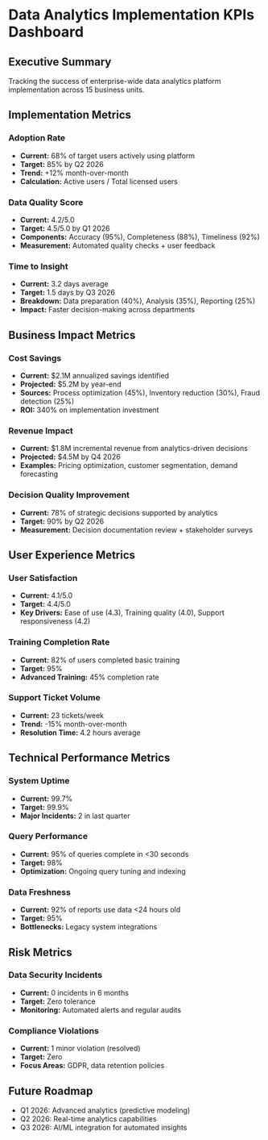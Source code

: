 # Data Analytics Implementation KPIs Dashboard

## Executive Summary
Tracking the success of enterprise-wide data analytics platform implementation across 15 business units.

## Implementation Metrics

### Adoption Rate
- **Current:** 68% of target users actively using platform
- **Target:** 85% by Q2 2026
- **Trend:** +12% month-over-month
- **Calculation:** Active users / Total licensed users

### Data Quality Score
- **Current:** 4.2/5.0
- **Target:** 4.5/5.0 by Q1 2026
- **Components:** Accuracy (95%), Completeness (88%), Timeliness (92%)
- **Measurement:** Automated quality checks + user feedback

### Time to Insight
- **Current:** 3.2 days average
- **Target:** 1.5 days by Q3 2026
- **Breakdown:** Data preparation (40%), Analysis (35%), Reporting (25%)
- **Impact:** Faster decision-making across departments

## Business Impact Metrics

### Cost Savings
- **Current:** $2.1M annualized savings identified
- **Projected:** $5.2M by year-end
- **Sources:** Process optimization (45%), Inventory reduction (30%), Fraud detection (25%)
- **ROI:** 340% on implementation investment

### Revenue Impact
- **Current:** $1.8M incremental revenue from analytics-driven decisions
- **Projected:** $4.5M by Q4 2026
- **Examples:** Pricing optimization, customer segmentation, demand forecasting

### Decision Quality Improvement
- **Current:** 78% of strategic decisions supported by analytics
- **Target:** 90% by Q2 2026
- **Measurement:** Decision documentation review + stakeholder surveys

## User Experience Metrics

### User Satisfaction
- **Current:** 4.1/5.0
- **Target:** 4.4/5.0
- **Key Drivers:** Ease of use (4.3), Training quality (4.0), Support responsiveness (4.2)

### Training Completion Rate
- **Current:** 82% of users completed basic training
- **Target:** 95%
- **Advanced Training:** 45% completion rate

### Support Ticket Volume
- **Current:** 23 tickets/week
- **Trend:** -15% month-over-month
- **Resolution Time:** 4.2 hours average

## Technical Performance Metrics

### System Uptime
- **Current:** 99.7%
- **Target:** 99.9%
- **Major Incidents:** 2 in last quarter

### Query Performance
- **Current:** 95% of queries complete in <30 seconds
- **Target:** 98%
- **Optimization:** Ongoing query tuning and indexing

### Data Freshness
- **Current:** 92% of reports use data <24 hours old
- **Target:** 95%
- **Bottlenecks:** Legacy system integrations

## Risk Metrics

### Data Security Incidents
- **Current:** 0 incidents in 6 months
- **Target:** Zero tolerance
- **Monitoring:** Automated alerts and regular audits

### Compliance Violations
- **Current:** 1 minor violation (resolved)
- **Target:** Zero
- **Focus Areas:** GDPR, data retention policies

## Future Roadmap
- Q1 2026: Advanced analytics (predictive modeling)
- Q2 2026: Real-time analytics capabilities
- Q3 2026: AI/ML integration for automated insights
